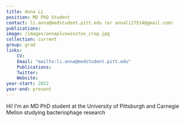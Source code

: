 ```yaml
---
title: Anna Li
position: MD PhD Student
contact: li.anna@medstudent.pitt.edu (or annali27514@gmail.com)
publications: 
image: /images/annapluswinston_crop.jpg
collection: current
group: grad
links:
    CV:
    Email: "mailto:li.anna@medstudent.pitt.edu"
    Publications:
    Twitter:
    Website:
year-start: 2022
year-end: present
---
```

Hi! I’m an MD PhD student at the University of Pittsburgh and Carnegie Mellon studying bacteriophage research